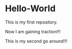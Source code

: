 # Hello-World
This is my first repository.

Now I am gaining traction!!!

This is my second go around!!!
